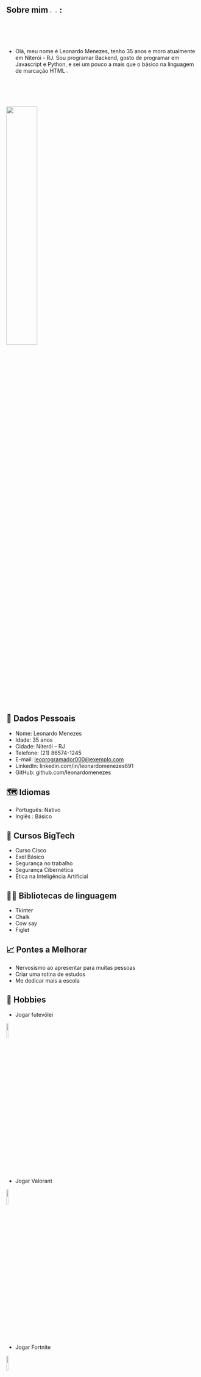 ## Sobre mim <img src="https://upload.wikimedia.org/wikipedia/commons/thumb/9/99/Unofficial_JavaScript_logo_2.svg/2048px-Unofficial_JavaScript_logo_2.svg.png" width="2%"> <img src="https://upload.wikimedia.org/wikipedia/commons/thumb/c/c3/Python-logo-notext.svg/640px-Python-logo-notext.svg.png" width="2%">:
- Olá, meu nome é Leonardo Menezes, tenho 35 anos e moro atualmente em Niterói - RJ. Sou programar Backend, gosto de programar em Javascript e Python, e sei um pouco a mais que o básico na linguagem de marcação HTML <img src="https://upload.wikimedia.org/wikipedia/commons/thumb/6/61/HTML5_logo_and_wordmark.svg/1024px-HTML5_logo_and_wordmark.svg.png" width="2%">



<img src="https://www.in2code.de/fileadmin/_processed_/0/b/csm_code_javascript_49d002a67e.webp" width="40%">

## 👤 Dados Pessoais 
- Nome: Leonardo Menezes
- Idade: 35 anos
- Cidade: Niterói – RJ 
- Telefone: (21) 86574-1245
- E-mail: leoprogramador000@exemplo.com
- LinkedIn: linkedin.com/in/leonardomenezes691
- GitHub: github.com/leonardomenezes

## 🗺️ Idiomas
- Português: Nativo
- Inglês : Básico 

## 📓 Cursos BigTech 
- Curso Cisco
- Exel Básico
- Segurança no trabalho
- Segurança Cibernética
- Ética na Inteligência Artificial
## 🧑‍💻 Bibliotecas de linguagem 
- Tkinter
- Chalk 
- Cow say
- Figlet 

## 📈 Pontes a Melhorar 
- Nervosismo ao apresentar para muitas pessoas
- Criar uma rotina de estudos 
- Me dedicar mais a escola

## 🎨 Hobbies
- Jogar futevôlei 
<img src="https://jornalismorio.espm.br/wp-content/uploads/2021/09/bola-e-rede-futevolei.jpeg" width="10%">

- Jogar Valorant
<img src="https://upload.wikimedia.org/wikipedia/commons/f/fc/Valorant_logo_-_pink_color_version.svg" width="10%">

- Jogar Fortnite
<img src="https://upload.wikimedia.org/wikipedia/commons/7/7c/Fortnite_F_lettermark_logo.png" width="10%">

- Viajar em familia
<img src="https://cdn-clubecandeias.s3.sa-east-1.amazonaws.com/uploads/2019/06/destinos-bacanas-para-viajar-em-familia.jpg" width="10%">



## 🏆Qualidades
- Trabalho em equipe
- Liderar uma equipe
- Sempre entregar as tarefas no prazo
- Sempre dar o meu melhor

## 👾 Disciplinas Aprendidas
- Programação em Python
- Levantamento de Requisitos 
- Sistemas operacionais 
- Arquitetura de Redes com IOT
- Lógica de Programação

## 📝 Projetos

- [Projeto Educaverse](Educaverse.pdf)

- [Projeto Ciber Guardiões](CiberGuardioes.pdf)
